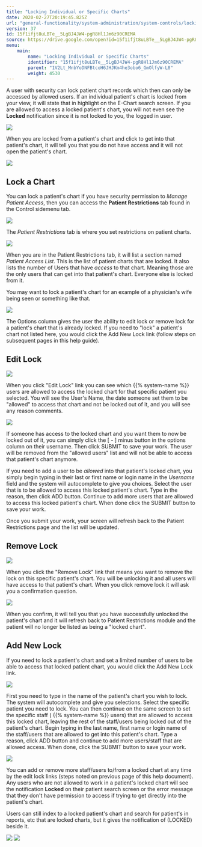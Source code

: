 ```yaml
---
title: "Locking Individual or Specific Charts"
date: 2020-02-27T20:19:45.825Z
url: "general-functionality/system-administration/system-controls/locking-individual-or-specific-charts.html"
version: 37
id: 15f1ifjt8uLBTe__5LgBJ4JW4-pgR8Hl1Jm6z90CREMA
source: https://drive.google.com/open?id=15f1ifjt8uLBTe__5LgBJ4JW4-pgR8Hl1Jm6z90CREMA
menu:
    main:
        name: "Locking Individual or Specific Charts"
        identifier: "15f1ifjt8uLBTe__5LgBJ4JW4-pgR8Hl1Jm6z90CREMA"
        parent: "1V2Lt_MnbYoDNFBtcoH6JHJKm4he3obo6_GmOlfyW-L8"
        weight: 4530
---
```

A user with security can lock patient chart records which then can only be accessed by allowed users. If an individual patient's chart is locked from your view, it will state that in highlight on the E-Chart search screen. If you are allowed to access a locked patient's chart, you will not even see the **Locked** notification since it is not locked to you, the logged in user.

![](../../../external_files/48fd747c5c24c73f0fcd2ac237a5d3ac.png)

When you are locked from a patient's chart and click to get into that patient's chart, it will tell you that you do not have access and it will not open the patient's chart.

![](../../../external_files/4c5c9d9c0193d4daa771d4f19c92c980.png)

## Lock a Chart

You can lock a patient's chart if you have security permission to *Manage Patient Access*, then you can access the **Patient Restrictions** tab found in the Control sidemenu tab.

![](../../../external_files/a1f36adb998810d93bc98922778a3334.png)

The *Patient Restrictions* tab is where you set restrictions on patient charts.

![](../../../external_files/1ea93e63ce76443eba8657376f4e5d23.png)

When you are in the Patient Restrictions tab, it will list a section named *Patient Access List*. This is the list of patient charts that are locked. It also lists the number of Users that have *access* to that chart. Meaning those are the only users that can get into that patient's chart. Everyone else is locked from it.

You may want to lock a patient's chart for an example of a physician's wife being seen or something like that.

![](../../../external_files/5ad5df554ca794038a8135bb73171157.png)

The Options column gives the user the ability to edit lock or remove lock for a patient's chart that is already locked. If you need to "lock" a patient's chart not listed here, you would click the Add New Lock link (follow steps on subsequent pages in this help guide).

## Edit Lock

![](../../../external_files/c8420030911f84b1bb9a46a8e48ccf78.png)

When you click "Edit Lock" link you can see which {{% system-name %}} users are allowed to access the locked chart for that specific patient you selected. You will see the User's Name, the date someone set them to be "allowed" to access that chart and not be locked out of it, and you will see any reason comments.

![](../../../external_files/23f95c01b7e94569f510650331007d25.png)

If someone has access to the locked chart and you want them to now be locked out of it, you can simply click the [ - ] minus button in the options column on their username. Then click SUBMIT to save your work. The user will be removed from the "allowed users" list and will not be able to access that patient's chart anymore.

If you need to add a user to be *allowed* into that patient's locked chart, you simply begin typing in their last or first name or login name in the *Username* field and the system will autocomplete to give you choices. Select the user that is to be allowed to access this locked patient's chart. Type in the reason, then click ADD button. Continue to add more users that are allowed to access this locked patient's chart. When done click the SUBMIT button to save your work.

Once you submit your work, your screen will refresh back to the Patient Restrictions page and the list will be updated.

## Remove Lock

![](../../../external_files/9fda88129c99f963fa9188e2640513d6.png)

When you click the "Remove Lock" link that means you want to remove the lock on this specific patient's chart. You will be unlocking it and all users will have access to that patient's chart. When you click remove lock it will ask you a confirmation question.

![](../../../external_files/668bf12b4f04660064fea5d195ee7857.png)

When you confirm, it will tell you that you have successfully unlocked the patient's chart and it will refresh back to Patient Restrictions module and the patient will no longer be listed as being a "locked chart".

## Add New Lock

If you need to lock a patient's chart and set a limited number of users to be able to access that locked patient chart, you would click the Add New Lock link.

![](../../../external_files/7352f89762e11713a3b20426bc5b01b1.png)

First you need to type in the name of the patient's chart you wish to lock. The system will autocomplete and give you selections. Select the specific patient you need to lock. You can then continue on the same screen to set the specific staff ( {{% system-name %}} users) that are allowed to access this locked chart, leaving the rest of the staff/users being locked out of the patient's chart. Begin typing in the last name, first name or login name of the staff/users that are allowed to get into this patient's chart. Type a reason, click ADD button and continue to add more users/staff that are allowed access. When done, click the SUBMIT button to save your work.

![](../../../external_files/41ed4ee021a7229b664bc2569eeef9d0.png)

You can add or remove more staff/users to/from a locked chart at any time by the edit lock links (steps noted on previous page of this help document). Any users who are not allowed to work in a patient's locked chart will see the notification **Locked** on their patient search screen or the error message that they don't have permission to access if trying to get directly into the patient's chart.

Users can still index to a locked patient's chart and search for patient's in reports, etc that are locked charts, but it gives the notification of (LOCKED) beside it.

![](../../../external_files/32caa1dc8266150c8409c7d5e6f04848.png) ![](../../../external_files/5f5232e518599d3f1b0691ab1f800c8d.png)

